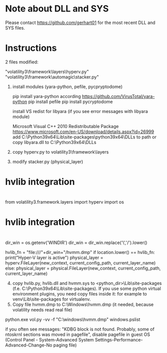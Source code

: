 # Note about DLL and SYS 

Please contact https://github.com/gerhart01 for the most recent DLL and SYS files.

# Instructions

2 files modified:

"volatility3\framework\layers\hyperv.py"
"volatility3\framework\automagic\stacker.py"

1. install modules (yara-python, pefile, pycpryptodome)

	pip install yara-python according https://github.com/VirusTotal/yara-python
	pip install pefile
	pip install pycryptodome

   install VS redist for libyara (if you see error messages with libyara module)

	Microsoft Visual C++ 2010 Redistributable Package
	https://www.microsoft.com/en-US/download/details.aspx?id=26999
	add C:\Python39x64\Lib\site-packages\python39x64\DLLs to path or copy libyara.dll to C:\Python39x64\DLLs

2. copy hyperv.py to volatility3\framework\layers
3. modify stacker.py (physical_layer)

 #
 # hvlib integration
 #

 from volatility3.framework.layers import hyperv
 import os

 #
 # hvlib integration
 #

 dir_win = os.getenv('WINDIR')
 dir_win = dir_win.replace('\\','/').lower()

 hvlib_fn = "file:///"+dir_win+"/hvmm.dmp"
 if location.lower() == hvlib_fn:
    print("Hyper-V layer is active")
    physical_layer = hyperv.FileLayer(new_context, current_config_path, current_layer_name)
 else:
    physical_layer = physical.FileLayer(new_context, current_config_path, current_layer_name)

4. copy hvlib.py, hvlib.dll and hvmm.sys to <python_dir>\Lib\site-packages (f.e. C:\Python39x64\Lib\site-packages).
	If you use some python virtual environment plugins, you need copy files inside it:
	for example to venv\Lib\site-packages for virtualenv.
5. Copy file hvmm.dmp to C:\Windows\hvmm.dmp (it needed, because volatility needs read real file)

python.exe vol.py -vv -f "C:\windows\hvmm.dmp" windows.pslist

if you often see messages: "KDBG block is not found. Probably, some of ntoskrnl sections was moved in pagefile", disable pagefile in guest OS (Control Panel - System-Advanced System Settings-Performance-Advanced-Change-No paging file)